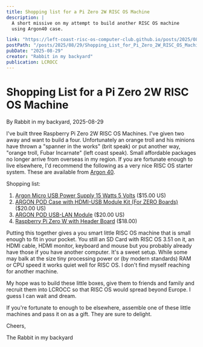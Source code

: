 ```yaml
---
title: Shopping list for a Pi Zero 2W RISC OS Machine
description: |
  A short missive on my attempt to build another RISC OS machine
  using Argon40 case.

link: "https://left-coast-risc-os-computer-club.github.io/posts/2025/08/29/Shopping_List_for_Pi_Zero_2W_RISC_OS_Machine.html"
postPath: "/posts/2025/08/29/Shopping_List_for_Pi_Zero_2W_RISC_OS_Machine.html"
pubDate: "2025-08-29"
creator: "Rabbit in my backyard"
publication: LCROCC
---
```


# Shopping List for a Pi Zero 2W RISC OS Machine

By Rabbit in my backyard, 2025-08-29

I've built three Raspberry Pi Zero 2W RISC OS Machines. I've given two away and want to build a four. Unfortunately an orange troll and his minions have thrown a "spanner in the works" (brit speak) or put another way, "orange troll, Fubar Incarnate" (left coast speak). Small affordable packages no longer arrive from overseas in my region. If you are fortunate enough to live elsewhere, I'd recommend the following as a very nice RISC OS starter system. These are available from [Argon 40](https://argon40.com).

Shopping list:

1. [Argon Micro USB Power Supply 15 Watts 5 Volts](https://argon40.com/products/argon-microusb-power-supply) ($15.00 US)
2. [ARGON POD Case with HDMI-USB Module Kit (For ZERO Boards)](https://argon40.com/products/pod-case-with-hdmi-usb-module) ($20.00 US)
3. [ARGON POD USB-LAN Module](https://argon40.com/products/pod-usb-lan-module) ($20.00 US)
4. [Raspberry Pi Zero W with Header Board](https://argon40.com/products/raspberry-pi-zero-wh-board) ($18.00)

Putting this together gives a you smart little RISC OS machine that is small enough to fit in your pocket. You still an SD Card with RISC OS 3.51 on it, an HDMI cable, HDMI monitor, keyboard and mouse but you probably already have those if you have another computer. It's a sweet setup. While some may balk at the size tiny processing power or (by modern standards) RAM or CPU speed it works quiet well for RISC OS. I don't find myself reaching for another machine.

My hope was to build these little boxes, give them to friends and family and recruit them into LCROCC so that RISC OS would spread beyond Europe. I guess I can wait and dream. 

If you're fortunate to enough to be elsewhere, assemble one of these little machines and pass it on as a gift. They are sure to delight.

Cheers,

The Rabbit in my backyard
